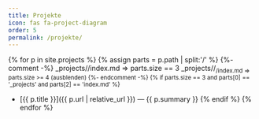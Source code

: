 ```yaml
---
title: Projekte
icon: fas fa-project-diagram
order: 5
permalink: /projekte/
---
```


{% for p in site.projects %}
  {% assign parts = p.path | split:'/' %}
  {%- comment -%}
    _projects/<slug>/index.md  => parts.size == 3
    _projects/<slug>/<sub>/index.md => parts.size >= 4  (ausblenden)
  {%- endcomment -%}
  {% if parts.size == 3 and parts[0] == '_projects' and parts[2] == 'index.md' %}
- [{{ p.title }}]({{ p.url | relative_url }}) — {{ p.summary }}
  {% endif %}
{% endfor %}
